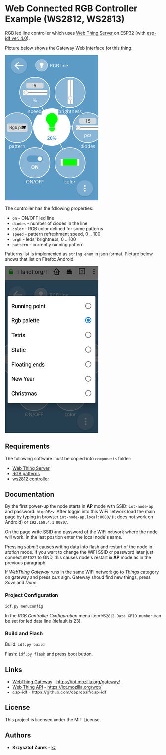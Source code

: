 # Web Connected RGB Controller Example (WS2812, WS2813)

RGB led line controller which uses [Web Thing Server](https://github.com/KrzysztofZurek1973/iot_components/tree/master/web_thing_server) on ESP32 (with [esp-idf ver. 4.0](https://github.com/espressif/esp-idf)).

Picture below shows the Gateway Web Interface for this thing.

![rgb line](./p3.png)
	
 The controller has the following properties:
 
- `on` - ON/OFF led line
- `diodes` - number of diodes in the line
- `color` - RGB color defined for some patterns
- `speed` - pattern refreshment speed, 0 .. 100
- `brgh` - leds' brightness, 0 .. 100
- `pattern` - currently running pattern

Patterns list is implemented as `string enum` in json format. Picture below shows that list on Firefox Android.

![patterns](./p2.png)

## Requirements

The following software must be copied into `components` folder:

- [Web Thing Server](https://github.com/KrzysztofZurek1973/iot_components/tree/master/web_thing_server)
- [RGB patterns](https://github.com/KrzysztofZurek1973/RGB_led_line_patterns)
- [ws2812 controller](https://github.com/KrzysztofZurek1973/iot_components/tree/master/thing_ws2812_controller)

## Documentation

By the first power-up the node starts in **AP** mode with SSID: ```iot-node-ap``` and password: ```htqn9Fzv```. After loggin into this WiFi network load the main page by typing in browser ```iot-node-ap.local:8080/``` (it does not work on Android) or ```192.168.4.1:8080/```.

On the page write SSID and password of the WiFi network where the node will work. In the last position enter the local node's name.

Pressing *submit* causes writing data into flash and restart of the node in *station* mode. If you want to change the WiFi SSID or password later just connect ```GPIO27``` to GND, this causes node's restart in **AP** mode as in the previous paragraph.

If *WebThing Gateway* runs in the same WiFi network go to *Things* category on gateway and press *plus* sign. Gateway shoud find new things, press *Save* and *Done*.


### Project Configuration

```
idf.py menuconfig
```

In the *RGB Controller Configuration* menu item ```WS2812 Data GPIO number``` can be set for led data line (default is 23).

### Build and Flash


Build: ```idf.py build```

Flash: ```idf.py flash``` and press boot button.

## Links

* [WebThing Gateway](https://iot.mozilla.org/gateway/) - https://iot.mozilla.org/gateway/
* [Web Thing API](https://iot.mozilla.org/wot/) - https://iot.mozilla.org/wot/
* [esp-idf](https://github.com/espressif/esp-idf) - https://github.com/espressif/esp-idf

## License

This project is licensed under the MIT License.

## Authors

* **Krzysztof Zurek** - [kz](https://github.com/KrzysztofZurek1973)
